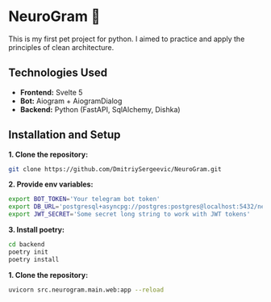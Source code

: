 # NeuroGram 🧠

This is my first pet project for python. I aimed to practice and apply the principles of clean architecture.

## Technologies Used

- **Frontend:** Svelte 5
- **Bot:** Aiogram + AiogramDialog
- **Backend:** Python (FastAPI, SqlAlchemy, Dishka)

## Installation and Setup

**1. Clone the repository:**
```bash
git clone https://github.com/DmitriySergeevic/NeuroGram.git
```
**2. Provide env variables:**
```bash
export BOT_TOKEN='Your telegram bot token'
export DB_URL='postgresql+asyncpg://postgres:postgres@localhost:5432/neurogram'
export JWT_SECRET='Some secret long string to work with JWT tokens'
```
**3. Install poetry:**
```bash
cd backend
poetry init
poetry install
```
**1. Clone the repository:**
```bash
uvicorn src.neurogram.main.web:app --reload
```